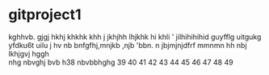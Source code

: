 # gitproject1
kghhvb. gjgj hkhj khkhk khh j
jkhjhh 
lhjkhk 
hi khli 
'
 jilhihihihid guyfflg uitgukg yfdku6t uilu j hv nb bnfgfhj,mnjkb ,njb 
 'bbn. n jbjmjnjdfrf mmnmn hh nbj
lkhjgvj hggh  
nhg  nbvghj bvb h38
 nbvbbhghg
39
40
41
42
43
44
45
46
47
48
49
